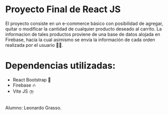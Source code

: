 # Proyecto Final de React JS

El proyecto consiste en un e-commerce básico con posibilidad de agregar, quitar o modificar la cantidad de cualquier producto deseado al carrito. La informacion de tales productos proviene de una base de datos alojada en Firebase, hacia la cual asimismo se envía la información de cada orden realizada por el usuario 💪💪.

# Dependencias utilizadas:

-  React Bootstrap 🚀
-  Firebase 🔥
-  Vite JS ⛈️
##
Alumno: Leonardo Grasso.

